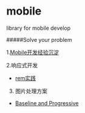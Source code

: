 mobile
======

library for mobile develop

#####Solve your problem

1.[Mobile开发经验沉淀](https://github.com/imweb/mobile/issues/2)

2.响应式开发
	
+	[rem实践](https://github.com/imweb/mobile/issues/3)
3. 图片处理方案
+	[Baseline and Progressive](https://github.com/imweb/mobile/issues/4)


